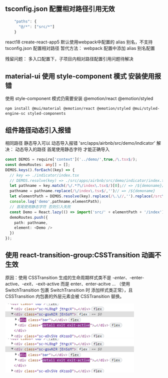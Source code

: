 ## tsconfig.json 配置相对路径引用无效
```ts
    "paths": {
      "@/*": ["src/*"]
    } 
```

react18 create-react-app5   默认使用webpack中配置的 alias 别名，不支持tsconfig.json 配置相对路径
暂代方法：
webpack 配置中添加 alias 别名配置

残留问题：
多入口配置下，子项目内相对路径配置引用问题待解决



## material-ui  使用 style-component 模式 安装使用报错
使用 style-component 模式仍需要安装 @emotion/react @emotion/styled
```
npm install @mui/material @emotion/react @emotion/styled @mui/styled-engine-sc styled-components
```
## 组件路径动态引入报错
相同路径 静态导入可以  动态导入报错 'src/apps/airbnb/src/demo/indicator'
解决： 动态导入的路径 首尾使用静态字符 才能正确导入
```ts
const DEMOS = require['context']('../demo/',true,/\.tsx$/);
const demoRoutes: any[] = [];
DEMOS.keys().forEach((key) => {
  // key => ./indicator/index.tsx
  // DEMOS.resolve(key) => ./src/apps/airbnb/src/demo/indicator/index.tsx
  let pathname = key.match(/\/.*?\/index\.tsx$/)[0];// => /${demoname}/index.tsx
  pathname = pathname.replace(/\/index\.tsx$/,'')// => /${demoname}
  let elementPath = DEMOS.resolve(key).replace(/\.\//,'').replace(/src\//,'').replace(/\/index\.tsx$/,'')
  console.log('demo',pathname,elementPath);
  // 首尾使用静态字符 否则引入失败
  const Demo = React.lazy(() => import('src/' + elementPath + '/index'));
  demoRoutes.push({
    path: pathname,
    element: <Demo />
  })
});

```


## 使用 react-transition-group:CSSTransition 动画不生效

原因：使用 CSSTransition 生成的生命周期样式类不是 *-enter、*-enter-active、*-exit、*-exit-active 而是 enter、enter-acitve ... （使用 SwitchTransition 包裹 SwitchTransition 时 添加样式类正常），且 CSSTransition 内包裹的外层元素会被 CSSTransition 替换。

![enter、enter-acitve](./docs/image/faq/2023-01-13-15-20-56.png)
![exit、exit-active](./docs/image/faq/2023-01-13-15-24-25.png)